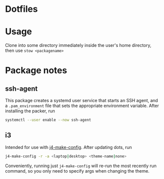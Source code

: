 # Dotfiles

# Usage

Clone into some directory immediately inside the user's home directory, then use `stow <packagename>`

# Package notes

## ssh-agent

This package creates a systemd user service that starts an SSH agent, and a `.pam_environment` file that sets the appropriate environment variable. After installing the packer, run 
```bash
systemctl --user enable --now ssh-agent
```

## i3

Intended for use with [j4-make-config](https://github.com/okraits/j4-make-config). After updating dots, run 

```bash
j4-make-config -r -a <laptop|desktop> <theme-name|none>
```

Conveniently, running just `j4-make-config` will re-run the most recently run command, so you only need to specify args when changing the theme.